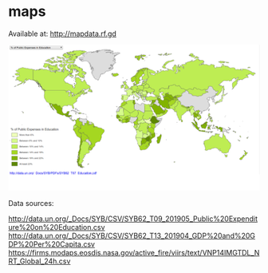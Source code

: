 # maps


Available at: http://mapdata.rf.gd

![01](https://github.com/jeffersonpita/maps/blob/master/prints/01.png)



Data sources:

http://data.un.org/_Docs/SYB/CSV/SYB62_T09_201905_Public%20Expenditure%20on%20Education.csv
http://data.un.org/_Docs/SYB/CSV/SYB62_T13_201904_GDP%20and%20GDP%20Per%20Capita.csv
https://firms.modaps.eosdis.nasa.gov/active_fire/viirs/text/VNP14IMGTDL_NRT_Global_24h.csv

